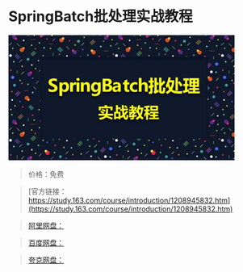 # SpringBatch批处理实战教程

![img](../../../assets/study163/free/edfd965b89654500a8c6939b459457e0.jpg)

> 价格：免费

> [官方链接：https://study.163.com/course/introduction/1208945832.htm](https://study.163.com/course/introduction/1208945832.htm)

> [阿里网盘：]()

> [百度网盘：]()

> [夸克网盘：]()
